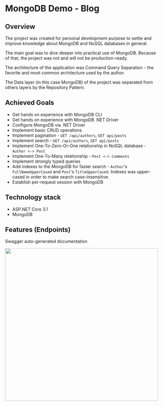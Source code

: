 # MongoDB Demo - Blog

## Overview

The project was created for personal development purpose to settle and improve knowledge about MongoDB and NoSQL databases in general.

The main goal was to dive deeper into practical use of MongoDB. Because of that, the project was not and will not be production-ready.

The architecture of the application was Command Query Separation - the favorite and most common architecture used by the author.

The Data layer (in this case MongoDB) of the project was separated from others layers by the Repository Pattern.

## Achieved Goals
- Get hands on experience with MongoDB CLI
- Get hands on experience with MongoDB .NET Driver
- Configure MongoDB via .NET Driver
- Implement basic CRUD operations
- Implement pagination - `GET /api/authors`, `GET api/posts`
- Implement search - `GET /api/authors`, `GET api/posts`
- Implement One-To-Zero-Or-One relationship in NoSQL database - `Author <-> Post`
- Implement One-To-Many relationship - `Post <-> Comments`
- Implement strongly typed queries
- Add indexes to the MongoDB for faster search - `Author`'s `FullNameUpperCased` and `Post`'s `TitleUpperCased`. Indexes was upper-cased in order to make search case-insensitive.
- Establish per-request session with MongoDB

## Technology stack
- ASP.NET Core 3.1
- MongoDB

## Features (Endpoints)
Swagger auto-generated documentation

<img src="https://i.ibb.co/f96XzGT/blog-api-doc.png" width="500px"></img>